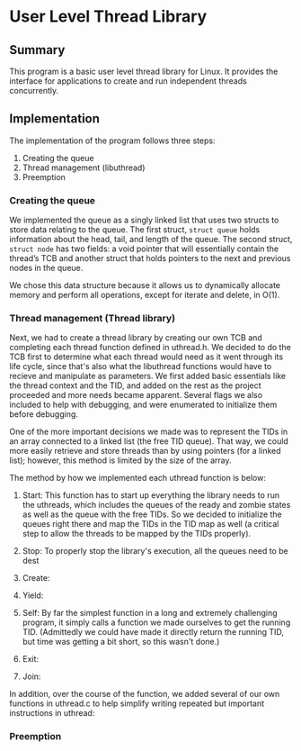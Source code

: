 # User Level Thread Library

## Summary 

This program is a basic user level thread library for Linux. It provides the interface for 
applications to create and run independent threads concurrently. 

## Implementation

The implementation of the program follows three steps:

1. Creating the queue
2. Thread management (libuthread)
3. Preemption 

### Creating the queue

We implemented the queue as a singly linked list that uses two structs to store data relating to 
the queue. The first struct, `struct queue` holds information about the head, tail, and length 
of the queue. The second struct, `struct node` has two fields: a void pointer that will 
essentially contain the thread’s TCB and another struct that holds pointers to the next and
previous nodes in the queue. 

We chose this data structure because it allows us to dynamically allocate memory and perform
all operations, except for iterate and delete, in O(1). 

### Thread management (Thread library)

Next, we had to create a thread library by creating our own TCB and completing each thread 
function defined in uthread.h. We decided to do the TCB first to determine what each thread 
would need as it went through its life cycle, since that's also what the libuthread functions
would have to recieve and manipulate as parameters. We first added basic essentials like the 
thread context and the TID, and added on the rest as the project proceeded and more needs 
became apparent. Several flags we also included to help with debugging, and were enumerated 
to initialize them before debugging.

One of the more important decisions we made was to represent the TIDs in an array connected to
a linked list (the free TID queue). That way, we could more easily retrieve and store threads 
than by using pointers (for a linked list); however, this method is limited by the size of the
array.

The method by how we implemented each uthread function is below:

1. Start: This function has to start up everything the library needs to run the uthreads, 
which includes the queues of the ready and zombie states as well as the queue with the free 
TIDs. So we decided to initialize the queues right there and map the TIDs in the TID map as 
well (a critical step to allow the threads to be mapped by the TIDs properly). 

2. Stop: To properly stop the library's execution, all the queues need to be dest

3. Create:

4. Yield: 

5. Self: By far the simplest function in a long and extremely challenging program, it simply
calls a function we made ourselves to get the running TID. (Admittedly we could have made it
directly return the running TID, but time was getting a bit short, so this wasn't done.)
6. Exit:
7. Join:

In addition, over the course of the function, we added several of our own functions in 
uthread.c to help simplify writing repeated but important instructions in uthread:

### Preemption 
